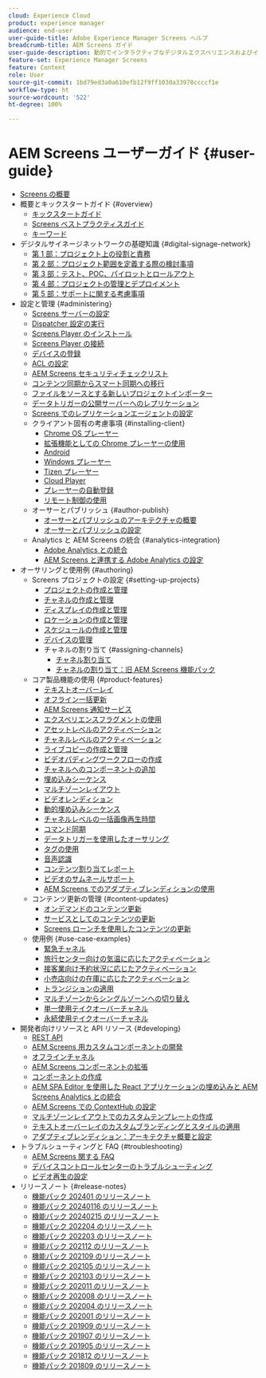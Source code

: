 ```yaml
---
cloud: Experience Cloud
product: experience manager
audience: end-user
user-guide-title: Adobe Experience Manager Screens ヘルプ
breadcrumb-title: AEM Screens ガイド
user-guide-description: 動的でインタラクティブなデジタルエクスペリエンスおよびインタラクションの公開を可能にするデジタル署名ソリューションの使用方法について説明します。
feature-set: Experience Manager Screens
feature: Content
role: User
source-git-commit: 1bd79ed3a0a610efb12f9ff1030a33978ccccf1e
workflow-type: ht
source-wordcount: '522'
ht-degree: 100%

---
```



# AEM Screens ユーザーガイド {#user-guide}

+ [Screens の概要](aem-screens-introduction.md)
+ 概要とキックスタートガイド {#overview}
   + [キックスタートガイド](kickstart-for-aem-screens.md)
   + [Screens ベストプラクティスガイド](https://experienceleague.adobe.com/ja/docs/experience-manager-screens/using/about-guide)
   + [キーワード](screens-glossary.md)
+ デジタルサイネージネットワークの基礎知識 {#digital-signage-network}
   + [第 1 部：プロジェクト上の役割と責務](project-roles-responsibilities.md)
   + [第 2 部：プロジェクト範囲を定義する際の検討事項](project-considerations.md)
   + [第 3 部：テスト、POC、パイロットとロールアウト](testing-pocs-pilots-rollouts.md)
   + [第 4 部：プロジェクトの管理とデプロイメント](project-management-and-deployment.md)
   + [第 5 部：サポートに関する考慮事項](support-considerations.md)
+ 設定と管理 {#administering}
   + [Screens サーバーの設定](configuring-screens-introduction.md)
   + [Dispatcher 設定の実行](dispatcher-configurations-aem-screens.md)
   + [Screens Player のインストール](installing-screens-player.md)
   + [Screens Player の接続](working-with-screens-player.md)
   + [デバイスの登録](device-registration.md)
   + [ACL の設定](setting-up-acls.md)
   + [AEM Screens セキュリティチェックリスト](security-checklist.md)
   + [コンテンツ同期からスマート同期への移行](smartsync.md)
   + [ファイルをソースとする新しいプロジェクトインポーター](project-importer.md)
   + [データトリガーの公開サーバーへのレプリケーション](replicating-data-triggers.md)
   + [Screens でのレプリケーションエージェントの設定](configure-screens-replication.md)
   + クライアント固有の考慮事項 {#installing-client}
      + [Chrome OS プレーヤー](implementing-chrome-os-player.md)
      + [拡張機能としての Chrome プレーヤーの使用](using-chrome-player-as-an-extension.md)
      + [Android](implementing-android-player.md)
      + [Windows プレーヤー](implementing-windows-player.md)
      + [Tizen プレーヤー](tizen-player.md)
      + [Cloud Player](implementing-cloud-player.md)
      + [プレーヤーの自動登録](auto-registration-players.md)
      + [リモート制御の使用](implementing-remote-control.md)
   + オーサーとパブリッシュ {#author-publish}
      + [オーサーとパブリッシュのアーキテクチャの概要](author-publish-architecture-overview.md)
      + [オーサーとパブリッシュの設定](author-and-publish.md)
   + Analytics と AEM Screens の統合 {#analytics-integration}
      + [Adobe Analytics との統合](adobe-analytics-integration-aem-screens.md)
      + [AEM Screens と連携する Adobe Analytics の設定](configuring-adobe-analytics-aem-screens.md)
+ オーサリングと使用例 {#authoring}
   + Screens プロジェクトの設定 {#setting-up-projects}
      + [プロジェクトの作成と管理](creating-a-screens-project.md)
      + [チャネルの作成と管理](managing-channels.md)
      + [ディスプレイの作成と管理](managing-displays.md)
      + [ロケーションの作成と管理](managing-locations.md)
      + [スケジュールの作成と管理](managing-schedules.md)
      + [デバイスの管理](managing-devices.md)
      + チャネルの割り当て {#assigning-channels}
         + [チャネル割り当て](channel-assignment-latest-fp.md)
         + [チャネルの割り当て：旧 AEM Screens 機能パック](channel-assignment.md)
   + コア製品機能の使用 {#product-features}
      + [テキストオーバーレイ](text-overlay.md)
      + [オフライン一括更新](bulk-offline-update.md)
      + [AEM Screens 通知サービス](screens-notifications-service.md)
      + [エクスペリエンスフラグメントの使用](experience-fragments-in-screens.md)
      + [アセットレベルのアクティベーション](asset-level-scheduling.md)
      + [チャネルレベルのアクティベーション](channel-level-activation.md)
      + [ライブコピーの作成と管理](managing-livecopy.md)
      + [ビデオパディングワークフローの作成](creating-a-video-padding-workflow.md)
      + [チャネルへのコンポーネントの追加](adding-components-to-a-channel.md)
      + [埋め込みシーケンス](embedded-sequences.md)
      + [マルチゾーンレイアウト](multi-zone-layout-aem-screens.md)
      + [ビデオレンディション](generating-renditions.md)
      + [動的埋め込みシーケンス](dynamic-embedded-sequences.md)
      + [チャネルレベルの一括画像再生時間](channel-level-image-playback.md)
      + [コマンド同期](using-command-sync.md)
      + [データトリガーを使用したオーサリング](authoring-data-triggers.md)
      + [タグの使用](tagging.md)
      + [音声認識](voice-recognition.md)
      + [コンテンツ割り当てレポート](content-assignment-report.md)
      + [ビデオのサムネールサポート](thumbnail-support.md)
      + [AEM Screens でのアダプティブレンディションの使用](using-adaptive-renditions.md)
   + コンテンツ更新の管理 {#content-updates}
      + [オンデマンドのコンテンツ更新](on-demand-content.md)
      + [サービスとしてのコンテンツの更新](content-update-as-a-service.md)
      + [Screens ローンチを使用したコンテンツの更新](launches.md)
   + 使用例 {#use-case-examples}
      + [緊急チャネル](emergency-channel.md)
      + [旅行センター向けの気温に応じたアクティベーション](local-temperature-activation.md)
      + [接客業向け予約状況に応じたアクティベーション](hospitality-reservation-activation.md)
      + [小売店向けの在庫に応じたアクティベーション](retail-inventory-activation.md)
      + [トランジションの適用](applying-transitions.md)
      + [マルチゾーンからシングルゾーンへの切り替え](multizone-to-singlezone.md)
      + [単一使用テイクオーバーチャネル](single-use-takeover-channel.md)
      + [永続使用テイクオーバーチャネル](perpetual-takeover-channel.md)
+ 開発者向けリソースと API リソース {#developing}
   + [REST API](rest-api.md)
   + [AEM Screens 用カスタムコンポーネントの開発](developing-custom-component-tutorial-develop.md)
   + [オフラインチャネル](offline-channels.md)
   + [AEM Screens コンポーネントの拡張](extending-component-tutorial-develop.md)
   + [コンポーネントの作成](creating-components.md)
   + [AEM SPA Editor を使用した React アプリケーションの埋め込みと AEM Screens Analytics との統合](embedding-react-app.md)
   + [AEM Screens での ContextHub の設定](configuring-context-hub.md)
   + [マルチゾーンレイアウトでのカスタムテンプレートの作成](creating-custom-templates-multizone-layouts.md)
   + [テキストオーバーレイのカスタムブランディングとスタイルの適用](custom-branding-text-overlays.md)
   + [アダプティブレンディション：アーキテクチャ概要と設定](/help/user-guide/adaptive-renditions.md)
+ トラブルシューティングと FAQ {#troubleshooting}
   + [AEM Screens 関する FAQ](aem-screens-faqs.md)
   + [デバイスコントロールセンターのトラブルシューティング](monitoring-screens.md)
   + [ビデオ再生の設定](troubleshoot-videos.md)
+ リリースノート {#release-notes}
   + [機能パック 202401 のリリースノート](release-notes-fp-202401.md)
   + [機能パック 20240116 のリリースノート](release-notes-fp-20240116.md)
   + [機能パック 20240215 のリリースノート](release-notes-fp-20240215.md)
   + [機能パック 202204 のリリースノート](release-notes-fp-202204.md)
   + [機能パック 202203 のリリースノート](release-notes-fp-202203.md)
   + [機能パック 202112 のリリースノート](release-notes-fp-202112.md)
   + [機能パック 202109 のリリースノート](release-notes-fp-202109.md)
   + [機能パック 202105 のリリースノート](release-notes-fp-202105.md)
   + [機能パック 202103 のリリースノート](release-notes-fp-202103.md)
   + [機能パック 202011 のリリースノート](release-notes-fp-202011.md)
   + [機能パック 202008 のリリースノート](release-notes-fp-202008.md)
   + [機能パック 202004 のリリースノート](release-notes-fp-202004.md)
   + [機能パック 202001 のリリースノート](release-notes-fp-202001.md)
   + [機能パック 201909 のリリースノート](release-notes-fp-201909.md)
   + [機能パック 201907 のリリースノート](release-notes-fp-201907.md)
   + [機能パック 201905 のリリースノート](screens-release-notes-fp-201905.md)
   + [機能パック 201812 のリリースノート](release-notes-fp-201812.md)
   + [機能パック 201809 のリリースノート](screens-release-notes.md)
